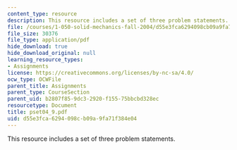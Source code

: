 ```yaml
---
content_type: resource
description: This resource includes a set of three problem statements.
file: /courses/1-050-solid-mechanics-fall-2004/d55e3fca6294098cb09a9fa71f384e04_pset04_9.pdf
file_size: 30376
file_type: application/pdf
hide_download: true
hide_download_original: null
learning_resource_types:
- Assignments
license: https://creativecommons.org/licenses/by-nc-sa/4.0/
ocw_type: OCWFile
parent_title: Assignments
parent_type: CourseSection
parent_uid: b2807f85-9dc3-2920-f155-75bbcbd328ec
resourcetype: Document
title: pset04_9.pdf
uid: d55e3fca-6294-098c-b09a-9fa71f384e04
---
```

This resource includes a set of three problem statements.